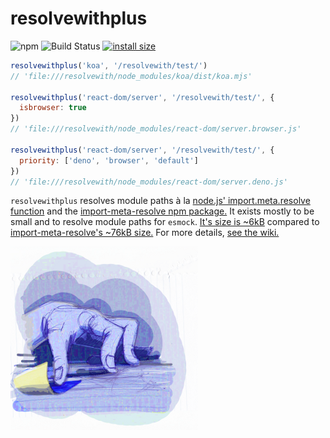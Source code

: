 resolvewithplus
===============
![npm](https://img.shields.io/npm/v/resolvewithplus) ![Build Status](https://github.com/iambumblehead/resolvewithplus/workflows/test/badge.svg) [![install size](https://packagephobia.now.sh/badge?p=resolvewithplus)](https://packagephobia.now.sh/result?p=resolvewithplus)


```javascript
resolvewithplus('koa', '/resolvewith/test/')
// 'file:///resolvewith/node_modules/koa/dist/koa.mjs'

resolvewithplus('react-dom/server', '/resolvewith/test/', {
  isbrowser: true
})
// 'file:///resolvewith/node_modules/react-dom/server.browser.js'

resolvewithplus('react-dom/server', '/resolvewith/test/', {
  priority: ['deno', 'browser', 'default']
})
// 'file:///resolvewith/node_modules/react-dom/server.deno.js'
```


`resolvewithplus` resolves module paths à la [node.js' import.meta.resolve function][33] and the [import-meta-resolve npm package.][35] It exists mostly to be small and to resolve module paths for `esmock`. [It's size is ~6kB][36] compared to [import-meta-resolve's ~76kB size.][37] For more details, [see the wiki.](https://github.com/iambumblehead/resolvewithplus/wiki)

 ![scrounge](https://github.com/iambumblehead/scroungejs/raw/main/img/hand.png) 

[33]: https://nodejs.org/api/esm.html#importmetaresolvespecifier-parent
[35]: https://www.npmjs.com/package/import-meta-resolve
[36]: https://packagephobia.com/result?p=resolvewithplus
[37]: https://packagephobia.com/result?p=import-meta-resolve
[39]: https://github.com/iambumblehead/resolvewithplus



